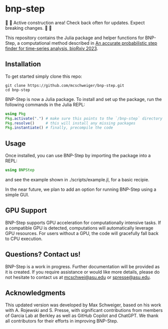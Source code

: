 # bnp-step

:construction: :snake: Active construction area! Check back often for updates. Expect breaking changes. :snake: :construction:

This repository contains the Julia package and helper functions for BNP-Step, a computational method described in [An accurate probabilistic step finder for time-series analysis, bioRxiv 2023](https://www.biorxiv.org/content/10.1101/2023.09.19.558535v1).

## Installation

To get started simply clone this repo:
```
git clone https://github.com/mcschweiger/bnp-step.git
cd bnp-step
```

BNP-Step is now a Julia package. To install and set up the package, run the following commands in the Julia REPL:

```julia
using Pkg
Pkg.activate(".") # make sure this points to the `/bnp-step` directory cloned from github
Pkg.resolve()     # this will install any missing packages
Pkg.instantiate() # finally, precompile the code
```

## Usage

Once installed, you can use BNP-Step by importing the package into a REPL:

```julia
using BNPStep
```

and see the example shown in ./scripts/example.jl, for a basic recipie.

In the near future, we plan to add an option for running BNP-Step using a simple GUI.

## GPU Support

BNP-Step supports GPU acceleration for computationally intensive tasks. If a compatible GPU is detected, computations will automatically leverage GPU resources. For users without a GPU, the code will gracefully fall back to CPU execution.

## Questions? Contact us!

BNP-Step is a work in progress. Further documentation will be provided as it is created. If you require assistance or would like more details, please do not hesitate to contact us at mcschwei@asu.edu or spresse@asu.edu.

## Acknowledgments

This updated version was developed by Max Schweiger, based on his work with A. Rojewski and S. Presse, with significant contributions from members of Garcia Lab at Berkley as well as GitHub Copilot and ChatGPT. We thank all contributors for their efforts in improving BNP-Step.
